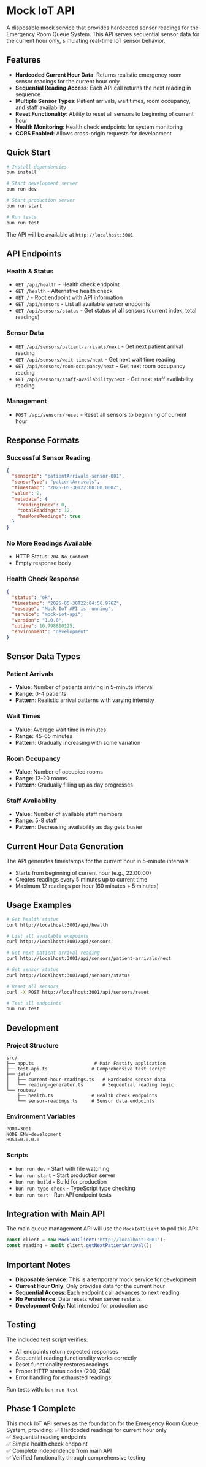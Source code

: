 # Mock IoT API

A disposable mock service that provides hardcoded sensor readings for the Emergency Room Queue System. This API serves sequential sensor data for the current hour only, simulating real-time IoT sensor behavior.

## Features

- **Hardcoded Current Hour Data**: Returns realistic emergency room sensor readings for the current hour only
- **Sequential Reading Access**: Each API call returns the next reading in sequence
- **Multiple Sensor Types**: Patient arrivals, wait times, room occupancy, and staff availability
- **Reset Functionality**: Ability to reset all sensors to beginning of current hour
- **Health Monitoring**: Health check endpoints for system monitoring
- **CORS Enabled**: Allows cross-origin requests for development

## Quick Start

```bash
# Install dependencies
bun install

# Start development server
bun run dev

# Start production server
bun run start

# Run tests
bun run test
```

The API will be available at `http://localhost:3001`

## API Endpoints

### Health & Status

- `GET /api/health` - Health check endpoint
- `GET /health` - Alternative health check
- `GET /` - Root endpoint with API information
- `GET /api/sensors` - List all available sensor endpoints
- `GET /api/sensors/status` - Get status of all sensors (current index, total readings)

### Sensor Data

- `GET /api/sensors/patient-arrivals/next` - Get next patient arrival reading
- `GET /api/sensors/wait-times/next` - Get next wait time reading  
- `GET /api/sensors/room-occupancy/next` - Get next room occupancy reading
- `GET /api/sensors/staff-availability/next` - Get next staff availability reading

### Management

- `POST /api/sensors/reset` - Reset all sensors to beginning of current hour

## Response Formats

### Successful Sensor Reading
```json
{
  "sensorId": "patientArrivals-sensor-001",
  "sensorType": "patientArrivals",
  "timestamp": "2025-05-30T22:00:00.000Z",
  "value": 2,
  "metadata": {
    "readingIndex": 0,
    "totalReadings": 12,
    "hasMoreReadings": true
  }
}
```

### No More Readings Available
- HTTP Status: `204 No Content`
- Empty response body

### Health Check Response
```json
{
  "status": "ok",
  "timestamp": "2025-05-30T22:04:56.976Z",
  "message": "Mock IoT API is running",
  "service": "mock-iot-api",
  "version": "1.0.0",
  "uptime": 10.798810125,
  "environment": "development"
}
```

## Sensor Data Types

### Patient Arrivals
- **Value**: Number of patients arriving in 5-minute interval
- **Range**: 0-4 patients
- **Pattern**: Realistic arrival patterns with varying intensity

### Wait Times  
- **Value**: Average wait time in minutes
- **Range**: 45-65 minutes
- **Pattern**: Gradually increasing with some variation

### Room Occupancy
- **Value**: Number of occupied rooms
- **Range**: 12-20 rooms
- **Pattern**: Gradually filling up as day progresses

### Staff Availability
- **Value**: Number of available staff members
- **Range**: 5-8 staff
- **Pattern**: Decreasing availability as day gets busier

## Current Hour Data Generation

The API generates timestamps for the current hour in 5-minute intervals:
- Starts from beginning of current hour (e.g., 22:00:00)
- Creates readings every 5 minutes up to current time
- Maximum 12 readings per hour (60 minutes ÷ 5 minutes)

## Usage Examples

```bash
# Get health status
curl http://localhost:3001/api/health

# List all available endpoints
curl http://localhost:3001/api/sensors

# Get next patient arrival reading
curl http://localhost:3001/api/sensors/patient-arrivals/next

# Get sensor status
curl http://localhost:3001/api/sensors/status

# Reset all sensors
curl -X POST http://localhost:3001/api/sensors/reset

# Test all endpoints
bun run test
```

## Development

### Project Structure
```
src/
├── app.ts                      # Main Fastify application
├── test-api.ts                # Comprehensive test script
├── data/
│   ├── current-hour-readings.ts   # Hardcoded sensor data
│   └── reading-generator.ts       # Sequential reading logic
└── routes/
    ├── health.ts              # Health check endpoints
    └── sensor-readings.ts     # Sensor data endpoints
```

### Environment Variables
```env
PORT=3001
NODE_ENV=development
HOST=0.0.0.0
```

### Scripts
- `bun run dev` - Start with file watching
- `bun run start` - Start production server
- `bun run build` - Build for production
- `bun run type-check` - TypeScript type checking
- `bun run test` - Run API endpoint tests

## Integration with Main API

The main queue management API will use the `MockIoTClient` to poll this API:

```typescript
const client = new MockIoTClient('http://localhost:3001');
const reading = await client.getNextPatientArrival();
```

## Important Notes

- **Disposable Service**: This is a temporary mock service for development
- **Current Hour Only**: Only provides data for the current hour
- **Sequential Access**: Each endpoint call advances to next reading
- **No Persistence**: Data resets when server restarts
- **Development Only**: Not intended for production use

## Testing

The included test script verifies:
- All endpoints return expected responses
- Sequential reading functionality works correctly
- Reset functionality restores readings
- Proper HTTP status codes (200, 204)
- Error handling for exhausted readings

Run tests with: `bun run test`

## Phase 1 Complete

This mock IoT API serves as the foundation for the Emergency Room Queue System, providing:
✅ Hardcoded readings for current hour only  
✅ Sequential reading endpoints  
✅ Simple health check endpoint  
✅ Complete independence from main API  
✅ Verified functionality through comprehensive testing
